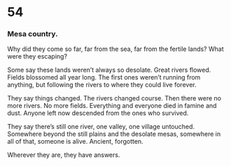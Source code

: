 # 54

### Mesa country.

Why did they come so far, far from the sea, far from the fertile lands? What were they escaping? 

Some say these lands weren’t always so desolate. Great rivers flowed. Fields blossomed all year long. The first ones weren’t running from anything, but following the rivers to where they could live forever. 

They say things changed. The rivers changed course. Then there were no more rivers. No more fields. Everything and everyone died in famine and dust. Anyone left now descended from the ones who survived. 

They say there’s still one river, one valley, one village untouched. Somewhere beyond the still plains and the desolate mesas, somewhere in all of that, someone is alive. Ancient, forgotten. 

Wherever they are, they have answers. 
